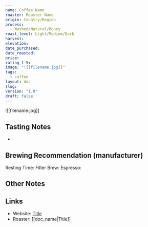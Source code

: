 ```yaml
---
name: Coffee Name
roaster: Roaster Name
origin: Country/Region
process:
  - Washed/Natural/Honey
roast_level: Light/Medium/Dark
harvest: 
elevation: 
date_purchased: 
date_roasted: 
price: 
rating_1-5: 
image: "![[filename.jpg]]"
tags:
  - coffee
layout: doc
slug: 
version: "1.0"
draft: false
---
```


![[filename.jpg]]

## Tasting Notes
- 

## Brewing Recommendation (manufacturer)
Resting Time: 
Filter Brew: 
Espresso: 

## Other Notes


## Links
- Website: [Title](https://www.example.com)
- Roaster: [[doc_name|Title]]